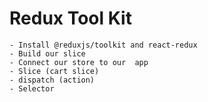 # Redux Tool Kit
    - Install @reduxjs/toolkit and react-redux 
    - Build our slice 
    - Connect our store to our  app
    - Slice (cart slice)
    - dispatch (action)
    - Selector 
